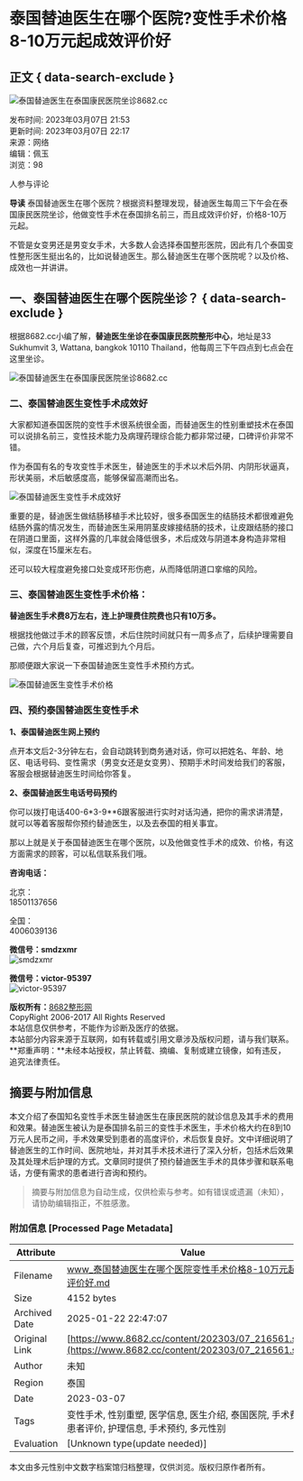 # 泰国替迪医生在哪个医院?变性手术价格8-10万元起成效评价好

## 正文 { data-search-exclude }


![泰国替迪医生在泰国康民医院坐诊8682.cc](https://img.8682.cc/uploadfile/2023/0307/20230307426928.jpg)

发布时间: 2023年03月07日 21:53  
更新时间: 2023年03月07日 22:17  
来源：网络  
编辑：佩玉  
浏览：98  

人参与评论  

**导读** 泰国替迪医生在哪个医院？根据资料整理发现，替迪医生每周三下午会在泰国康民医院坐诊，他做变性手术在泰国排名前三，而且成效评价好，价格8-10万元起。

不管是女变男还是男变女手术，大多数人会选择泰国整形医院，因此有几个泰国变性整形医生挺出名的，比如说替迪医生。那么替迪医生在哪个医院呢？以及价格、成效也一并讲讲。

## 一、泰国替迪医生在哪个医院坐诊？ { data-search-exclude }

根据8682.cc小编了解，**替迪医生坐诊在泰国康民医院整形中心**，地址是33 Sukhumvit 3, Wattana, bangkok 10110 Thailand，他每周三下午四点到七点会在这里坐诊。

![泰国替迪医生在泰国康民医院坐诊8682.cc](https://img.8682.cc/uploadfile/2023/0307/20230307426928.jpg)

### 二、泰国替迪医生变性手术成效好

大家都知道泰国医院的变性手术很系统很全面，而替迪医生的性别重塑技术在泰国可以说排名前三，变性技术能力及病理药理综合能力都非常过硬，口碑评价非常不错。

作为泰国有名的专攻变性手术医生，替迪医生的手术以术后外阴、内阴形状逼真，形状美丽，术后敏感度高，能够保留高潮而出名。

![泰国替迪医生变性手术成效好](https://img.8682.cc/uploadfile/2023/0307/20230307386880.jpg)

重要的是，替迪医生做结肠移植手术比较好，很多泰国医生的结肠技术都很难避免结肠外露的情况发生，而替迪医生采用阴茎皮嫁接结肠的技术，让皮跟结肠的接口在阴道口里面，这样外露的几率就会降低很多，术后成效与阴道本身构造非常相似，深度在15厘米左右。

还可以较大程度避免接口处变成环形伤疤，从而降低阴道口挛缩的风险。

### 三、泰国替迪医生变性手术价格：

**替迪医生手术费8万左右，连上护理费住院费也只有10万多。**

根据找他做过手术的顾客反馈，术后住院时间就只有一周多点了，后续护理需要自己做，六个月后复查，可推迟到九个月后。

那顺便跟大家说一下泰国替迪医生变性手术预约方式。

![泰国替迪医生变性手术价格](https://img.8682.cc/uploadfile/2023/0307/20230307765261.jpg)

### 四、预约泰国替迪医生变性手术

**1、泰国替迪医生网上预约**

点开本文后2-3分钟左右，会自动跳转到商务通对话，你可以把姓名、年龄、地区、电话号码、变性需求（男变女还是女变男）、预期手术时间发给我们的客服，客服会根据替迪医生时间给你答复。

**2、泰国替迪医生电话号码预约**

你可以拨打电话400-6\*3-9\*\*6跟客服进行实时对话沟通，把你的需求讲清楚，就可以等着客服帮你预约替迪医生，以及去泰国的相关事宜。

那以上就是关于泰国替迪医生在哪个医院，以及他做变性手术的成效、价格，有这方面需求的顾客，可以私信联系我们哦。

**咨询电话：**  

北京：  
18501137656  

全国：  
4006039136  

**微信号：smdzxmr**  
![smdzxmr](/statics/8682.cc/images/qr1.png)  

**微信号：victor-95397**  
![victor-95397](/statics/8682.cc/images/qr2.png)  

**版权所有：**[8682整形网](https://www.8682.cc/page/copyright.html)  
CopyRight 2006-2017 All Rights Reserved  
本站信息仅供参考，不能作为诊断及医疗的依据。  
本站部分内容来源于互联网，如有转载或引用文章涉及版权问题，请与我们联系。  
**郑重声明：**未经本站授权，禁止转载、摘编、复制或建立镜像，如有违反，追究法律责任。
<!-- tcd_original_link https://www.8682.cc/content/202303/07_216561.shtml -->


## 摘要与附加信息

<!-- tcd_abstract -->
本文介绍了泰国知名变性手术医生替迪医生在康民医院的就诊信息及其手术的费用和效果。替迪医生被认为是泰国排名前三的变性手术医生，手术价格大约在8到10万元人民币之间，手术效果受到患者的高度评价，术后恢复良好。文中详细说明了替迪医生的工作时间、医院地址，并对其手术技术进行了深入分析，包括术后效果及其处理术后护理的方式。文章同时提供了预约替迪医生手术的具体步骤和联系电话，方便有需求的患者进行咨询和预约。
<!-- tcd_abstract_end -->

> 摘要与附加信息为自动生成，仅供检索与参考。如有错误或遗漏（未知），请协助编辑指正，不胜感激。

### 附加信息 [Processed Page Metadata]

| Attribute       | Value                                  |
|-----------------|----------------------------------------|
| Filename        | www_泰国替迪医生在哪个医院变性手术价格8-10万元起成效评价好.md                             |
| Size            | 4152 bytes                           |
| Archived Date   | 2025-01-22 22:47:07                             |
| Original Link   | [https://www.8682.cc/content/202303/07_216561.shtml](https://www.8682.cc/content/202303/07_216561.shtml)                       |
| Author          | 未知                               |
| Region          | 泰国                               |
| Date            | 2023-03-07                                 |
| Tags            | 变性手术, 性别重塑, 医学信息, 医生介绍, 泰国医院, 手术费用, 患者评价, 护理信息, 手术预约, 多元性别                                 |
| Evaluation            | [Unknown type(update needed)]                                 |
<!-- tcd_table_end -->

本文由多元性别中文数字档案馆归档整理，仅供浏览。版权归原作者所有。
